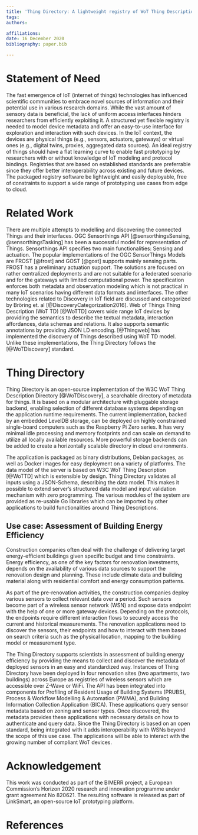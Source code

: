 ```yaml
---
title: 'Thing Directory: A lightweight registry of WoT Thing Descriptions'
tags:
authors:

affiliations:
date: 16 December 2020
bibliography: paper.bib

---
```


# Statement of Need  
<!-- A clear Statement of Need that illustrates the research purpose of the software. -->

The fast emergence of IoT (internet of things) technologies has influenced scientific communities to embrace novel sources of information and their potential use in various research domains. While the vast amount of sensory data is beneficial, the lack of uniform access interfaces hinders researchers from efficiently exploiting it. A structured yet flexible registry is needed to model device metadata and offer an easy-to-use interface for exploration and interaction with such devices. In the IoT context, the devices are physical things (e.g., sensors, actuators, gateways) or virtual ones (e.g., digital twins, proxies, aggregated data sources). An ideal registry of things should have a flat learning curve to enable fast prototyping by researchers with or without knowledge of IoT modeling and protocol bindings. Registries that are based on established standards are preferrable since they offer better interoperability across existing and future devices. The packaged registry software be lightweight and easily deployable, free of constraints to support a wide range of prototyping use cases from edge to cloud. 

# Related Work 
<!-- A list of key references, including to other software addressing related needs. -->

There are multiple attempts to modelling and discovering the connected Things and their interfaces. OGC Sensorthings API [@sensorthingsSensing, @sensorthingsTasking] has been a successful model for representation of Things. Sensorthings API specifies two main functionalities: Sensing and actuation. The popular implementations of the OGC SensorThings Models are FROST [@frost] and GOST [@gost] supports mainly sensing parts. FROST has a preliminary actuation support. The solutions are focused on rather centralized deployments and are not suitable for a federated scenario and for the gateways with limited computational power. The specification enforces both metadata and observation modeling which is not practical in many IoT scenarios having different data formats and interfaces. The other technologies related to Discovery in IoT field are discussed and categorized by Bröring et. al [@DiscoveryCategorization2016].  Web of Things Thing Description (WoT TD) [@WoTTD] covers wide range IoT devices by providing the semantics to describe the textual metadata, interaction affordances, data schemas and relations. It also supports semantic annotations by providing JSON LD encoding. [@Thingweb] has implemented the discovery of Things described using WoT TD model. Unlike these implementations, the Thing Directory follows the [@WoTDiscovery] standard.  


# Thing Directory 
<!-- A summary describing the high-level functionality and purpose of the software for a diverse, non-specialist audience. -->

Thing Directory is an open-source implementation of the W3C WoT Thing Description Directory [@WoTDiscovery], a searchable directory of metadata for things. It is based on a modular architecture with pluggable storage backend, enabling selection of different database systems depending on the application runtime requirements. The current implementation, backed by an embedded LevelDB storage, can be deployed on highly constrained single-board computers such as the Raspberry Pi Zero series. It has very minimal idle processing and memory footprints and can scale on demand to utilize all locally available resources. More powerful storage backends can be added to create a horizontally scalable directory in cloud environments. 

The application is packaged as binary distributions, Debian packages, as well as Docker images for easy deployment on a variety of platforms. The data model of the server is based on W3C WoT Thing Description [@WoTTD] which is extensible by design. Thing Directory validates all inputs using a JSON-Schema, describing the data model. This makes it possible to extend server’s structured data model and input validation mechanism with zero programming. The various modules of the system are provided as re-usable Go libraries which can be imported by other applications to build functionalities around Thing Descriptions.  
 

<!-- Mention (if applicable) a representative set of past or ongoing research projects using the software and recent scholarly publications enabled by it. -->

## Use case: Assessment of Building Energy Efficiency 
Construction companies often deal with the challenge of delivering target energy-efficient buildings given specific budget and time constraints. Energy efficiency, as one of the key factors for renovation investments, depends on the availability of various data sources to support the renovation design and planning. These include climate data and building material along with residential comfort and energy consumption patterns. 

As part of the pre-renovation activities, the construction companies deploy various sensors to collect relevant data over a period. Such sensors become part of a wireless sensor network (WSN) and expose data endpoint with the help of one or more gateway devices. Depending on the protocols, the endpoints require different interaction flows to securely access the current and historical measurements. The renovation applications need to discover the sensors, their endpoints and how to interact with them based on search criteria such as the physical location, mapping to the building model or measurement type. 

The Thing Directory supports scientists in assessment of building energy efficiency by providing the means to collect and discover the metadata of deployed sensors in an easy and standardized way. Instances of Thing Directory have been deployed in four renovation sites (two apartments, two buildings) across Europe as registries of wireless sensors which are accessible over Z-Wave or WiFi. The API has been integrated into components for Profiling of Resident Usage of Building Systems (PRUBS), Process & Workflow Modelling & Automation (PWMA), and Building Information Collection Application (BICA). These applications query sensor metadata based on zoning and sensor types. Once discovered, the metadata provides these applications with necessary details on how to authenticate and query data. Since the Thing Directory is based on an open standard, being integrated with it adds interoperability with WSNs beyond the scope of this use case. The applications will be able to interact with the growing number of compliant WoT devices.  


# Acknowledgement 
<!-- Acknowledgement of any financial support. -->

This work was conducted as part of the BIMERR project, a European Commission’s Horizon 2020 research and innovation programme under grant agreement No 820621. The resulting software is released as part of LinkSmart, an open-source IoT prototyping platform.  

# References

